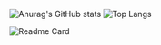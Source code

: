 ![Anurag's GitHub stats](https://github-readme-stats.vercel.app/api?username=imanghasemiarani&show_icons=true&theme=aura)
![Top Langs](https://github-readme-stats.vercel.app/api/top-langs/?username=imanghasemiarani&layout=compact&theme=radical)

![Readme Card](https://github-readme-stats.vercel.app/api/pin/?username=imanghasemiarani&repo=imanghasemiarani.github.io)

<!--

**ImanGhasemiArani/ImanGhasemiArani** is a ✨ _special_ ✨ repository because its `README.md` (this file) appears on your GitHub profile.

Here are some ideas to get you started:

- 🔭 I’m currently working on ...
- 🌱 I’m currently learning ...
- 👯 I’m looking to collaborate on ...
- 🤔 I’m looking for help with ...
- 💬 Ask me about ...
- 📫 How to reach me: ...
- 😄 Pronouns: ...
- ⚡ Fun fact: ...
-->
